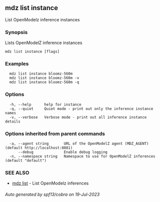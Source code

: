 ## mdz list instance

List OpenModelz inference instances

### Synopsis

Lists OpenModelZ inference instances

```
mdz list instance [flags]
```

### Examples

```
  mdz list instance bloomz-560m
  mdz list instance bloomz-560m -v
  mdz list instance bloomz-560m -q
```

### Options

```
  -h, --help      help for instance
  -q, --quiet     Quiet mode - print out only the inference instance names
  -v, --verbose   Verbose mode - print out all inference instance details
```

### Options inherited from parent commands

```
  -a, --agent string       URL of the OpenModelZ agent (MDZ_AGENT) (default http://localhost:8081)
      --debug              Enable debug logging
  -n, --namespace string   Namespace to use for OpenModelZ inferences (default "default")
```

### SEE ALSO

* [mdz list](mdz_list.md)	 - List OpenModelz inferences

###### Auto generated by spf13/cobra on 19-Jul-2023
